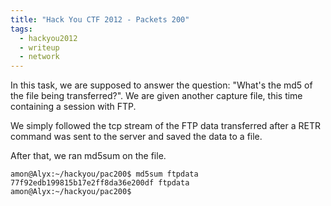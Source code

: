```yaml
---
title: "Hack You CTF 2012 - Packets 200"
tags:
  - hackyou2012
  - writeup
  - network
---
```


In this task, we are supposed to answer the question: "What's the md5 of the
file being transferred?". We are given another capture file, this time
containing a session with FTP.

We simply followed the tcp stream of the FTP data transferred after a RETR
command was sent to the server and saved the data to a file.

After that, we ran md5sum on the file.

```shell
amon@Alyx:~/hackyou/pac200$ md5sum ftpdata
77f92edb199815b17e2ff8da36e200df ftpdata
amon@Alyx:~/hackyou/pac200$
```
